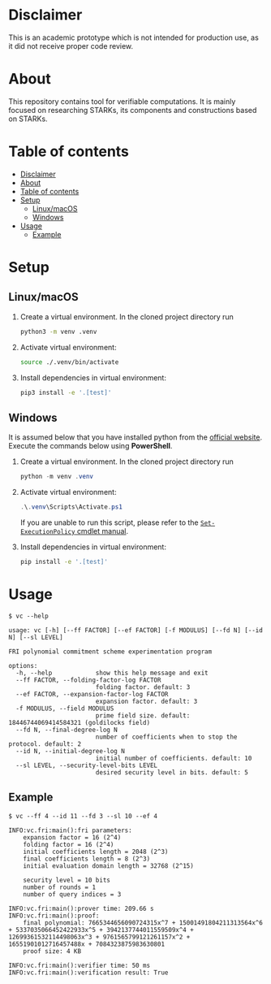 # Disclaimer

This is an academic prototype which is not intended for production use, as it did not receive proper code review.

# About

This repository contains tool for verifiable computations. It is mainly focused on researching STARKs, its components and constructions based on STARKs.

# Table of contents

- [Disclaimer](#disclaimer)
- [About](#about)
- [Table of contents](#table-of-contents)
- [Setup](#setup)
  - [Linux/macOS](#linuxmacos)
  - [Windows](#windows)
- [Usage](#usage)
  - [Example](#example)

# Setup

## Linux/macOS

1. Create a virtual environment. In the cloned project directory run

    ```bash
    python3 -m venv .venv
    ```

2. Activate virtual environment:

    ```bash
    source ./.venv/bin/activate
    ```

3. Install dependencies in virtual environment:

    ```bash
    pip3 install -e '.[test]'
    ```

## Windows

It is assumed below that you have installed python from the [official website](https://www.python.org/). Execute the commands below using **PowerShell**.

1. Create a virtual environment. In the cloned project directory run

    ```PowerShell
    python -m venv .venv
    ```

2. Activate virtual environment:

    ```PowerShell
    .\.venv\Scripts\Activate.ps1
    ```

    If you are unable to run this script, please refer to the [`Set-ExecutionPolicy` cmdlet manual](https://learn.microsoft.com/en-us/powershell/module/microsoft.powershell.security/set-executionpolicy?view=powershell-7.5).

3. Install dependencies in virtual environment:

    ```bash
    pip install -e '.[test]'
    ```

# Usage

```
$ vc --help
```
```
usage: vc [-h] [--ff FACTOR] [--ef FACTOR] [-f MODULUS] [--fd N] [--id N] [--sl LEVEL]    

FRI polynomial commitment scheme experimentation program

options:
  -h, --help            show this help message and exit
  --ff FACTOR, --folding-factor-log FACTOR
                        folding factor. default: 3
  --ef FACTOR, --expansion-factor-log FACTOR
                        expansion factor. default: 3
  -f MODULUS, --field MODULUS
                        prime field size. default: 18446744069414584321 (goldilocks field)
  --fd N, --final-degree-log N
                        number of coefficients when to stop the protocol. default: 2      
  --id N, --initial-degree-log N
                        initial number of coefficients. default: 10
  --sl LEVEL, --security-level-bits LEVEL
                        desired security level in bits. default: 5
```

## Example

```
$ vc --ff 4 --id 11 --fd 3 --sl 10 --ef 4
```
```
INFO:vc.fri:main():fri parameters:
    expansion factor = 16 (2^4)
    folding factor = 16 (2^4)
    initial coefficients length = 2048 (2^3)       
    final coefficients length = 8 (2^3)
    initial evaluation domain length = 32768 (2^15)

    security level = 10 bits
    number of rounds = 1
    number of query indices = 3

INFO:vc.fri:main():prover time: 209.66 s
INFO:vc.fri:main():proof:
    final polynomial: 7665344656090724315x^7 + 15001491804211313564x^6 + 5337035066452422933x^5 + 3942137744011559509x^4 + 12699361532114498063x^3 + 9761565799121261157x^2 + 16551901012716457488x + 7084323875983630801
    proof size: 4 KB

INFO:vc.fri:main():verifier time: 50 ms
INFO:vc.fri:main():verification result: True
```
